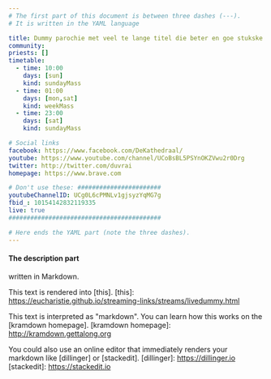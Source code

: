 ```yaml
---
# The first part of this document is between three dashes (---).
# It is written in the YAML language

title: Dummy parochie met veel te lange titel die beter en goe stukske zou worden ingekort, vindt ge da nu ook ni?
community:
priests: []
timetable:
  - time: 10:00
    days: [sun]
    kind: sundayMass
  - time: 01:00
    days: [mon,sat]
    kind: weekMass
  - time: 23:00
    days: [sat]
    kind: sundayMass

# Social links
facebook: https://www.facebook.com/DeKathedraal/
youtube: https://www.youtube.com/channel/UCoBsBL5PSYnOKZVwu2r0Drg
twitter: http://twitter.com/duvrai
homepage: https://www.brave.com

# Don't use these: #######################
youtubeChannelID: UCg0L6cPMNLv1gjsyzYqMG7g
fbid_: 10154142832119335
live: true
##########################################

# Here ends the YAML part (note the three dashes).
---
```

#### The description part
written in Markdown.

This text is rendered into [this].
[this]: https://eucharistie.github.io/streaming-links/streams/livedummy.html

This text is interpreted as "markdown".
You can learn how this works on the [kramdown homepage].
[kramdown homepage]: http://kramdown.gettalong.org

You could also use an online editor that immediately renders your markdown
like [dillinger] or [stackedit].
[dillinger]: https://dillinger.io
[stackedit]: https://stackedit.io
